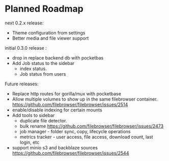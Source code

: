 # Planned Roadmap

next 0.2.x release:

- Theme configuration from settings
- Better media and file viewer support


initial 0.3.0 release :

- drop in replace backend db with pocketbas
- Add Job status to the sidebar
  - index status.
  - Job status from users

Future releases:
  - Replace http routes for gorilla/mux with pocketbase
  - Allow multiple volumes to show up in the same filebrowser container. https://github.com/filebrowser/filebrowser/issues/2514
  - enable/disable indexing for certain mounts
  - Add tools to sidebar
    - duplicate file detector.
    - bulk rename https://github.com/filebrowser/filebrowser/issues/2473
    - job manager - folder sync, copy, lifecycle operations
    - metrics tracker - user access, file access, download count, last login, etc
  - support minio s3 and backblaze sources https://github.com/filebrowser/filebrowser/issues/2544
